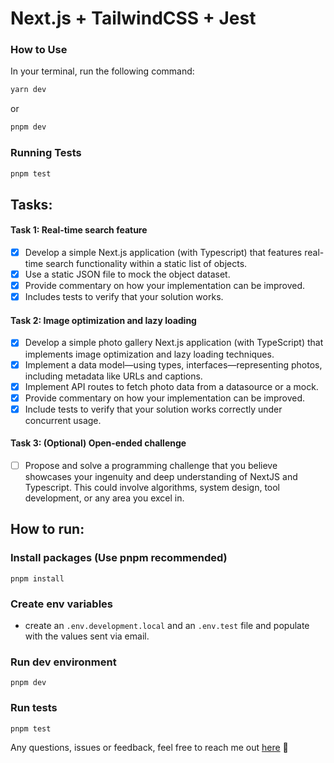 # Next.js + TailwindCSS + Jest

### How to Use

In your terminal, run the following command:

```bash
yarn dev
```

or

```bash
pnpm dev
```

### Running Tests

```bash
pnpm test
```

## Tasks:

#### Task 1: Real-time search feature

- [x] Develop a simple Next.js application (with Typescript) that features real-time search functionality within a static list of objects.
- [x] Use a static JSON file to mock the object dataset.
- [x] Provide commentary on how your implementation can be improved.
- [x] Includes tests to verify that your solution works.

#### Task 2: Image optimization and lazy loading

- [x] Develop a simple photo gallery Next.js application (with TypeScript) that implements image optimization and lazy loading techniques.
- [x] Implement a data model—using types, interfaces—representing photos, including
      metadata like URLs and captions.
- [x] Implement API routes to fetch photo data from a datasource or a mock.
- [x] Provide commentary on how your implementation can be improved.
- [x] Include tests to verify that your solution works correctly under concurrent usage.

#### Task 3: (Optional) Open-ended challenge

- [ ] Propose and solve a programming challenge that you believe showcases your ingenuity and
      deep understanding of NextJS and Typescript. This could involve algorithms, system design,
      tool development, or any area you excel in.

## How to run:

### Install packages (Use pnpm recommended)

`pnpm install`

### Create env variables

- create an `.env.development.local` and an `.env.test` file and populate with the values sent via email.

### Run dev environment

`pnpm dev`

### Run tests

`pnpm test`

Any questions, issues or feedback, feel free to reach me out [here](mailto:dreilacadin@gmail.com) 👋
